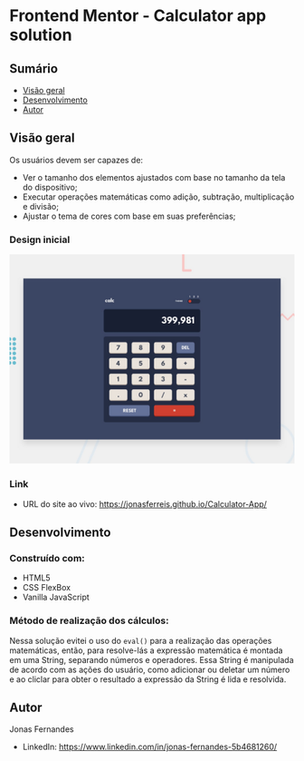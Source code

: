 # Frontend Mentor - Calculator app solution

## Sumário

- [Visão geral](#visão-geral)
- [Desenvolvimento](#meu-processo)
- [Autor](#autor)

## Visão geral

Os usuários devem ser capazes de:

- Ver o tamanho dos elementos ajustados com base no tamanho da tela do dispositivo;
- Executar operações matemáticas como adição, subtração, multiplicação e divisão;
- Ajustar o tema de cores com base em suas preferências;

### Design inicial

![design](./design/desktop-preview.jpg)

### Link

- URL do site ao vivo: https://jonasferreis.github.io/Calculator-App/

## Desenvolvimento

### Construído com:

- HTML5
- CSS FlexBox
- Vanilla JavaScript

### Método de realização dos cálculos:

Nessa solução evitei o uso do `eval()` para a realização das operações matemáticas, então, para resolve-lás a expressão matemática é montada em uma String, separando números e operadores. Essa String é manipulada de acordo com as ações do usuário, como adicionar ou deletar um número e ao cliclar para obter o resultado a expressão da String é lida e resolvida.

## Autor

Jonas Fernandes

- LinkedIn: https://www.linkedin.com/in/jonas-fernandes-5b4681260/

